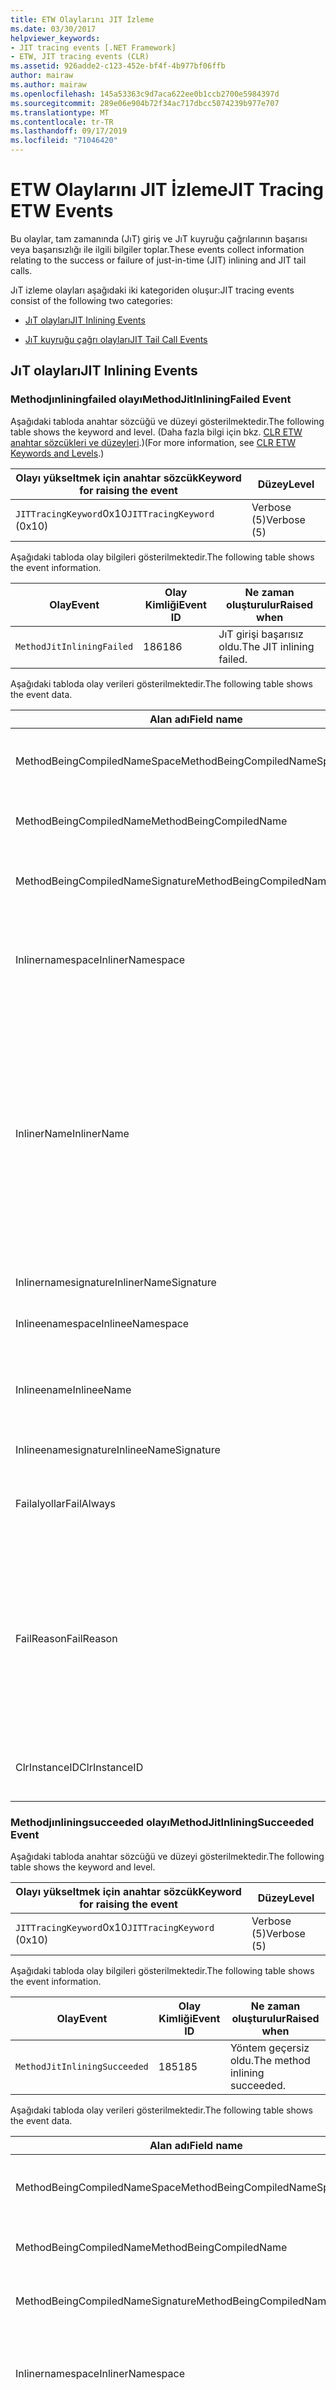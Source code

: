 ```yaml
---
title: ETW Olaylarını JIT İzleme
ms.date: 03/30/2017
helpviewer_keywords:
- JIT tracing events [.NET Framework]
- ETW, JIT tracing events (CLR)
ms.assetid: 926adde2-c123-452e-bf4f-4b977bf06ffb
author: mairaw
ms.author: mairaw
ms.openlocfilehash: 145a53363c9d7aca622ee0b1ccb2700e5984397d
ms.sourcegitcommit: 289e06e904b72f34ac717dbcc5074239b977e707
ms.translationtype: MT
ms.contentlocale: tr-TR
ms.lasthandoff: 09/17/2019
ms.locfileid: "71046420"
---
```

# <a name="jit-tracing-etw-events"></a><span data-ttu-id="fcfac-102">ETW Olaylarını JIT İzleme</span><span class="sxs-lookup"><span data-stu-id="fcfac-102">JIT Tracing ETW Events</span></span>
<a name="top"></a><span data-ttu-id="fcfac-103">Bu olaylar, tam zamanında (JıT) giriş ve JıT kuyruğu çağrılarının başarısı veya başarısızlığı ile ilgili bilgiler toplar.</span><span class="sxs-lookup"><span data-stu-id="fcfac-103">These events collect information relating to the success or failure of just-in-time (JIT) inlining and JIT tail calls.</span></span>  
  
 <span data-ttu-id="fcfac-104">JıT izleme olayları aşağıdaki iki kategoriden oluşur:</span><span class="sxs-lookup"><span data-stu-id="fcfac-104">JIT tracing events consist of the following two categories:</span></span>  
  
- [<span data-ttu-id="fcfac-105">JıT olayları</span><span class="sxs-lookup"><span data-stu-id="fcfac-105">JIT Inlining Events</span></span>](#jit_inlining_events)  
  
- [<span data-ttu-id="fcfac-106">JıT kuyruğu çağrı olayları</span><span class="sxs-lookup"><span data-stu-id="fcfac-106">JIT Tail Call Events</span></span>](#jit_tail_call_events)  
  
<a name="jit_inlining_events"></a>   
## <a name="jit-inlining-events"></a><span data-ttu-id="fcfac-107">JıT olayları</span><span class="sxs-lookup"><span data-stu-id="fcfac-107">JIT Inlining Events</span></span>  
  
### <a name="methodjitinliningfailed-event"></a><span data-ttu-id="fcfac-108">Methodjınliningfailed olayı</span><span class="sxs-lookup"><span data-stu-id="fcfac-108">MethodJitInliningFailed Event</span></span>  
 <span data-ttu-id="fcfac-109">Aşağıdaki tabloda anahtar sözcüğü ve düzeyi gösterilmektedir.</span><span class="sxs-lookup"><span data-stu-id="fcfac-109">The following table shows the keyword and level.</span></span> <span data-ttu-id="fcfac-110">(Daha fazla bilgi için bkz. [CLR ETW anahtar sözcükleri ve düzeyleri](clr-etw-keywords-and-levels.md).)</span><span class="sxs-lookup"><span data-stu-id="fcfac-110">(For more information, see [CLR ETW Keywords and Levels](clr-etw-keywords-and-levels.md).)</span></span>  
  
|<span data-ttu-id="fcfac-111">Olayı yükseltmek için anahtar sözcük</span><span class="sxs-lookup"><span data-stu-id="fcfac-111">Keyword for raising the event</span></span>|<span data-ttu-id="fcfac-112">Düzey</span><span class="sxs-lookup"><span data-stu-id="fcfac-112">Level</span></span>|  
|-----------------------------------|-----------|  
|<span data-ttu-id="fcfac-113">`JITTracingKeyword`0x10</span><span class="sxs-lookup"><span data-stu-id="fcfac-113">`JITTracingKeyword` (0x10)</span></span>|<span data-ttu-id="fcfac-114">Verbose (5)</span><span class="sxs-lookup"><span data-stu-id="fcfac-114">Verbose (5)</span></span>|  
  
 <span data-ttu-id="fcfac-115">Aşağıdaki tabloda olay bilgileri gösterilmektedir.</span><span class="sxs-lookup"><span data-stu-id="fcfac-115">The following table shows the event information.</span></span>  
  
|<span data-ttu-id="fcfac-116">Olay</span><span class="sxs-lookup"><span data-stu-id="fcfac-116">Event</span></span>|<span data-ttu-id="fcfac-117">Olay Kimliği</span><span class="sxs-lookup"><span data-stu-id="fcfac-117">Event ID</span></span>|<span data-ttu-id="fcfac-118">Ne zaman oluşturulur</span><span class="sxs-lookup"><span data-stu-id="fcfac-118">Raised when</span></span>|  
|-----------|--------------|-----------------|  
|`MethodJitInliningFailed`|<span data-ttu-id="fcfac-119">186</span><span class="sxs-lookup"><span data-stu-id="fcfac-119">186</span></span>|<span data-ttu-id="fcfac-120">JıT girişi başarısız oldu.</span><span class="sxs-lookup"><span data-stu-id="fcfac-120">The JIT inlining failed.</span></span>|  
  
 <span data-ttu-id="fcfac-121">Aşağıdaki tabloda olay verileri gösterilmektedir.</span><span class="sxs-lookup"><span data-stu-id="fcfac-121">The following table shows the event data.</span></span>  
  
|<span data-ttu-id="fcfac-122">Alan adı</span><span class="sxs-lookup"><span data-stu-id="fcfac-122">Field name</span></span>|<span data-ttu-id="fcfac-123">Veri türü</span><span class="sxs-lookup"><span data-stu-id="fcfac-123">Data type</span></span>|<span data-ttu-id="fcfac-124">Açıklama</span><span class="sxs-lookup"><span data-stu-id="fcfac-124">Description</span></span>|  
|----------------|---------------|-----------------|  
|<span data-ttu-id="fcfac-125">MethodBeingCompiledNameSpace</span><span class="sxs-lookup"><span data-stu-id="fcfac-125">MethodBeingCompiledNameSpace</span></span>|<span data-ttu-id="fcfac-126">Win: UnicodeString</span><span class="sxs-lookup"><span data-stu-id="fcfac-126">win:UnicodeString</span></span>|<span data-ttu-id="fcfac-127">Derlenmekte olan metodun ad alanı.</span><span class="sxs-lookup"><span data-stu-id="fcfac-127">Namespace of the method that is being compiled.</span></span>|  
|<span data-ttu-id="fcfac-128">MethodBeingCompiledName</span><span class="sxs-lookup"><span data-stu-id="fcfac-128">MethodBeingCompiledName</span></span>|<span data-ttu-id="fcfac-129">Win: UnicodeString</span><span class="sxs-lookup"><span data-stu-id="fcfac-129">win:UnicodeString</span></span>|<span data-ttu-id="fcfac-130">Derlenmekte olan yöntemin adı.</span><span class="sxs-lookup"><span data-stu-id="fcfac-130">Name of the method that is being compiled.</span></span>|  
|<span data-ttu-id="fcfac-131">MethodBeingCompiledNameSignature</span><span class="sxs-lookup"><span data-stu-id="fcfac-131">MethodBeingCompiledNameSignature</span></span>|<span data-ttu-id="fcfac-132">Win: UnicodeString</span><span class="sxs-lookup"><span data-stu-id="fcfac-132">win:UnicodeString</span></span>|<span data-ttu-id="fcfac-133">Derlenmekte olan metodun imzası.</span><span class="sxs-lookup"><span data-stu-id="fcfac-133">Signature of the method that is being compiled.</span></span>|  
|<span data-ttu-id="fcfac-134">Inlinernamespace</span><span class="sxs-lookup"><span data-stu-id="fcfac-134">InlinerNamespace</span></span>|<span data-ttu-id="fcfac-135">Win: UnicodeString</span><span class="sxs-lookup"><span data-stu-id="fcfac-135">win:UnicodeString</span></span>|<span data-ttu-id="fcfac-136">JıT derleyicisinin için kod oluşturmaya çalıştığı yöntemin ad alanı.</span><span class="sxs-lookup"><span data-stu-id="fcfac-136">The namespace of the method the JIT compiler is trying to generate code for.</span></span>|  
|<span data-ttu-id="fcfac-137">InlinerName</span><span class="sxs-lookup"><span data-stu-id="fcfac-137">InlinerName</span></span>|<span data-ttu-id="fcfac-138">Win: UnicodeString</span><span class="sxs-lookup"><span data-stu-id="fcfac-138">win:UnicodeString</span></span>|<span data-ttu-id="fcfac-139">Derleyicinin kod oluşturmaya çalışan yöntemin adı.</span><span class="sxs-lookup"><span data-stu-id="fcfac-139">The name of the method the compiler is attempting to generate code for.</span></span> <span data-ttu-id="fcfac-140">Bu, derleyicinin ' a çağrı `MethodBeingCompiledName` `InlinerName`oluşturmak `MethodBeingCompiledName` yerine satır içi kod almaya çalıştığı ile aynı olmayabilir.</span><span class="sxs-lookup"><span data-stu-id="fcfac-140">This might not be the same as `MethodBeingCompiledName` if the compiler is attempting to inline code into `MethodBeingCompiledName` instead of generating a call to `InlinerName`.</span></span>|  
|<span data-ttu-id="fcfac-141">Inlinernamesignature</span><span class="sxs-lookup"><span data-stu-id="fcfac-141">InlinerNameSignature</span></span>|<span data-ttu-id="fcfac-142">Win: UnicodeString</span><span class="sxs-lookup"><span data-stu-id="fcfac-142">win:UnicodeString</span></span>|<span data-ttu-id="fcfac-143">İnoluşturucu için imza.</span><span class="sxs-lookup"><span data-stu-id="fcfac-143">The signature for the inliner.</span></span>|  
|<span data-ttu-id="fcfac-144">Inlineenamespace</span><span class="sxs-lookup"><span data-stu-id="fcfac-144">InlineeNamespace</span></span>|<span data-ttu-id="fcfac-145">Win: UnicodeString</span><span class="sxs-lookup"><span data-stu-id="fcfac-145">win:UnicodeString</span></span>|<span data-ttu-id="fcfac-146">İnlinee ad alanı.</span><span class="sxs-lookup"><span data-stu-id="fcfac-146">The namespace of the inlinee.</span></span>|  
|<span data-ttu-id="fcfac-147">Inlineename</span><span class="sxs-lookup"><span data-stu-id="fcfac-147">InlineeName</span></span>|<span data-ttu-id="fcfac-148">Win: UnicodeString</span><span class="sxs-lookup"><span data-stu-id="fcfac-148">win:UnicodeString</span></span>|<span data-ttu-id="fcfac-149">Derleyicinin satır içine almaya çalıştığı Yöntem (bir çağrı oluşturmaz).</span><span class="sxs-lookup"><span data-stu-id="fcfac-149">The method the compiler is trying to inline (not generate a call to).</span></span>|  
|<span data-ttu-id="fcfac-150">Inlineenamesignature</span><span class="sxs-lookup"><span data-stu-id="fcfac-150">InlineeNameSignature</span></span>|<span data-ttu-id="fcfac-151">Win: UnicodeString</span><span class="sxs-lookup"><span data-stu-id="fcfac-151">win:UnicodeString</span></span>|<span data-ttu-id="fcfac-152">Inlinee için imza.</span><span class="sxs-lookup"><span data-stu-id="fcfac-152">The signature for the inlinee.</span></span>|  
|<span data-ttu-id="fcfac-153">Failalyollar</span><span class="sxs-lookup"><span data-stu-id="fcfac-153">FailAlways</span></span>|<span data-ttu-id="fcfac-154">Win: Boolean</span><span class="sxs-lookup"><span data-stu-id="fcfac-154">win:Boolean</span></span>|<span data-ttu-id="fcfac-155">JıT derleyicisine yönelik bir ipucu, inlinee için her zaman başarısız olur.</span><span class="sxs-lookup"><span data-stu-id="fcfac-155">A hint to the JIT compiler that inlining will always fail for the inlinee.</span></span>|  
|<span data-ttu-id="fcfac-156">FailReason</span><span class="sxs-lookup"><span data-stu-id="fcfac-156">FailReason</span></span>|<span data-ttu-id="fcfac-157">Win: UnicodeString</span><span class="sxs-lookup"><span data-stu-id="fcfac-157">win:UnicodeString</span></span>|<span data-ttu-id="fcfac-158">INLINE_NEVER, önceki bir ıntıl denemesinin başka bir nedenden dolayı hiçbir şekilde başarısız olacağını tespit eder; Aksi takdirde, serbest biçimli metin.</span><span class="sxs-lookup"><span data-stu-id="fcfac-158">INLINE_NEVER means a previous inlining attempt determined that inlining will never succeed for some other reason; otherwise, free-form text.</span></span>|  
|<span data-ttu-id="fcfac-159">ClrInstanceID</span><span class="sxs-lookup"><span data-stu-id="fcfac-159">ClrInstanceID</span></span>|<span data-ttu-id="fcfac-160">Win: UnicodeString</span><span class="sxs-lookup"><span data-stu-id="fcfac-160">win:UnicodeString</span></span>|<span data-ttu-id="fcfac-161">CLR veya CoreCLR örneği için benzersiz KIMLIK.</span><span class="sxs-lookup"><span data-stu-id="fcfac-161">Unique ID for the instance of CLR or CoreCLR.</span></span>|  
  
### <a name="methodjitinliningsucceeded-event"></a><span data-ttu-id="fcfac-162">Methodjınliningsucceeded olayı</span><span class="sxs-lookup"><span data-stu-id="fcfac-162">MethodJitInliningSucceeded Event</span></span>  
 <span data-ttu-id="fcfac-163">Aşağıdaki tabloda anahtar sözcüğü ve düzeyi gösterilmektedir.</span><span class="sxs-lookup"><span data-stu-id="fcfac-163">The following table shows the keyword and level.</span></span>  
  
|<span data-ttu-id="fcfac-164">Olayı yükseltmek için anahtar sözcük</span><span class="sxs-lookup"><span data-stu-id="fcfac-164">Keyword for raising the event</span></span>|<span data-ttu-id="fcfac-165">Düzey</span><span class="sxs-lookup"><span data-stu-id="fcfac-165">Level</span></span>|  
|-----------------------------------|-----------|  
|<span data-ttu-id="fcfac-166">`JITTracingKeyword`0x10</span><span class="sxs-lookup"><span data-stu-id="fcfac-166">`JITTracingKeyword` (0x10)</span></span>|<span data-ttu-id="fcfac-167">Verbose (5)</span><span class="sxs-lookup"><span data-stu-id="fcfac-167">Verbose (5)</span></span>|  
  
 <span data-ttu-id="fcfac-168">Aşağıdaki tabloda olay bilgileri gösterilmektedir.</span><span class="sxs-lookup"><span data-stu-id="fcfac-168">The following table shows the event information.</span></span>  
  
|<span data-ttu-id="fcfac-169">Olay</span><span class="sxs-lookup"><span data-stu-id="fcfac-169">Event</span></span>|<span data-ttu-id="fcfac-170">Olay Kimliği</span><span class="sxs-lookup"><span data-stu-id="fcfac-170">Event ID</span></span>|<span data-ttu-id="fcfac-171">Ne zaman oluşturulur</span><span class="sxs-lookup"><span data-stu-id="fcfac-171">Raised when</span></span>|  
|-----------|--------------|-----------------|  
|`MethodJitInliningSucceeded`|<span data-ttu-id="fcfac-172">185</span><span class="sxs-lookup"><span data-stu-id="fcfac-172">185</span></span>|<span data-ttu-id="fcfac-173">Yöntem geçersiz oldu.</span><span class="sxs-lookup"><span data-stu-id="fcfac-173">The method inlining succeeded.</span></span>|  
  
 <span data-ttu-id="fcfac-174">Aşağıdaki tabloda olay verileri gösterilmektedir.</span><span class="sxs-lookup"><span data-stu-id="fcfac-174">The following table shows the event data.</span></span>  
  
|<span data-ttu-id="fcfac-175">Alan adı</span><span class="sxs-lookup"><span data-stu-id="fcfac-175">Field name</span></span>|<span data-ttu-id="fcfac-176">Veri türü</span><span class="sxs-lookup"><span data-stu-id="fcfac-176">Data type</span></span>|<span data-ttu-id="fcfac-177">Açıklama</span><span class="sxs-lookup"><span data-stu-id="fcfac-177">Description</span></span>|  
|----------------|---------------|-----------------|  
|<span data-ttu-id="fcfac-178">MethodBeingCompiledNameSpace</span><span class="sxs-lookup"><span data-stu-id="fcfac-178">MethodBeingCompiledNameSpace</span></span>|<span data-ttu-id="fcfac-179">Win: UnicodeString</span><span class="sxs-lookup"><span data-stu-id="fcfac-179">win:UnicodeString</span></span>|<span data-ttu-id="fcfac-180">Derlenmekte olan metodun ad alanı.</span><span class="sxs-lookup"><span data-stu-id="fcfac-180">The namespace of the method that is being compiled.</span></span>|  
|<span data-ttu-id="fcfac-181">MethodBeingCompiledName</span><span class="sxs-lookup"><span data-stu-id="fcfac-181">MethodBeingCompiledName</span></span>|<span data-ttu-id="fcfac-182">Win: UnicodeString</span><span class="sxs-lookup"><span data-stu-id="fcfac-182">win:UnicodeString</span></span>|<span data-ttu-id="fcfac-183">Derlenen yöntemin adı.</span><span class="sxs-lookup"><span data-stu-id="fcfac-183">The name of the method being that is compiled.</span></span>|  
|<span data-ttu-id="fcfac-184">MethodBeingCompiledNameSignature</span><span class="sxs-lookup"><span data-stu-id="fcfac-184">MethodBeingCompiledNameSignature</span></span>|<span data-ttu-id="fcfac-185">Win: UnicodeString</span><span class="sxs-lookup"><span data-stu-id="fcfac-185">win:UnicodeString</span></span>|<span data-ttu-id="fcfac-186">Derlenmekte olan metodun imzası.</span><span class="sxs-lookup"><span data-stu-id="fcfac-186">The signature of the method that is being compiled.</span></span>|  
|<span data-ttu-id="fcfac-187">Inlinernamespace</span><span class="sxs-lookup"><span data-stu-id="fcfac-187">InlinerNamespace</span></span>|<span data-ttu-id="fcfac-188">Win: UnicodeString</span><span class="sxs-lookup"><span data-stu-id="fcfac-188">win:UnicodeString</span></span>|<span data-ttu-id="fcfac-189">JıT derleyicisinin için kod oluşturmaya çalışan yöntemin ad alanı.</span><span class="sxs-lookup"><span data-stu-id="fcfac-189">The namespace of the method the JIT compiler is attempting to generate code for.</span></span>|  
|<span data-ttu-id="fcfac-190">InlinerName</span><span class="sxs-lookup"><span data-stu-id="fcfac-190">InlinerName</span></span>|<span data-ttu-id="fcfac-191">Win: UnicodeString</span><span class="sxs-lookup"><span data-stu-id="fcfac-191">win:UnicodeString</span></span>|<span data-ttu-id="fcfac-192">Derleyicinin kod oluşturmaya çalışan yöntemin adı.</span><span class="sxs-lookup"><span data-stu-id="fcfac-192">The name of the method the compiler is attempting to generate code for.</span></span> <span data-ttu-id="fcfac-193">Bu, derleyicinin ' a çağrı `MethodBeingCompiledName` `InlinerName`oluşturmak `MethodBeingCompiledName` yerine satır içi kod almaya çalıştığı ile aynı olmayabilir.</span><span class="sxs-lookup"><span data-stu-id="fcfac-193">This might not be the same as `MethodBeingCompiledName` if the compiler is attempting to inline code into `MethodBeingCompiledName` instead of generating a call to `InlinerName`.</span></span>|  
|<span data-ttu-id="fcfac-194">Inlinernamesignature</span><span class="sxs-lookup"><span data-stu-id="fcfac-194">InlinerNameSignature</span></span>|<span data-ttu-id="fcfac-195">Win: UnicodeString</span><span class="sxs-lookup"><span data-stu-id="fcfac-195">win:UnicodeString</span></span>|<span data-ttu-id="fcfac-196">İnoluşturucu için imza.</span><span class="sxs-lookup"><span data-stu-id="fcfac-196">The signature for the inliner.</span></span>|  
|<span data-ttu-id="fcfac-197">Inlineenamespace</span><span class="sxs-lookup"><span data-stu-id="fcfac-197">InlineeNamespace</span></span>|<span data-ttu-id="fcfac-198">Win: UnicodeString</span><span class="sxs-lookup"><span data-stu-id="fcfac-198">win:UnicodeString</span></span>|<span data-ttu-id="fcfac-199">İnlinee ad alanı.</span><span class="sxs-lookup"><span data-stu-id="fcfac-199">The namespace of the inlinee.</span></span>|  
|<span data-ttu-id="fcfac-200">Inlineename</span><span class="sxs-lookup"><span data-stu-id="fcfac-200">InlineeName</span></span>|<span data-ttu-id="fcfac-201">Win: UnicodeString</span><span class="sxs-lookup"><span data-stu-id="fcfac-201">win:UnicodeString</span></span>|<span data-ttu-id="fcfac-202">Derleyicinin satır içine almaya çalıştığı Yöntem (bir çağrı oluşturmaz).</span><span class="sxs-lookup"><span data-stu-id="fcfac-202">The method the compiler is trying to inline (not generate a call to).</span></span>|  
|<span data-ttu-id="fcfac-203">Inlineenamesignature</span><span class="sxs-lookup"><span data-stu-id="fcfac-203">InlineeNameSignature</span></span>|<span data-ttu-id="fcfac-204">Win: UnicodeString</span><span class="sxs-lookup"><span data-stu-id="fcfac-204">win:UnicodeString</span></span>|<span data-ttu-id="fcfac-205">Inlinee için imza.</span><span class="sxs-lookup"><span data-stu-id="fcfac-205">The signature for the inlinee.</span></span>|  
|<span data-ttu-id="fcfac-206">ClrInstanceID</span><span class="sxs-lookup"><span data-stu-id="fcfac-206">ClrInstanceID</span></span>|<span data-ttu-id="fcfac-207">Win: UInt16</span><span class="sxs-lookup"><span data-stu-id="fcfac-207">win:UInt16</span></span>|<span data-ttu-id="fcfac-208">CLR veya CoreCLR örneği için benzersiz KIMLIK.</span><span class="sxs-lookup"><span data-stu-id="fcfac-208">Unique ID for the instance of CLR or CoreCLR.</span></span>|  
  
 [<span data-ttu-id="fcfac-209">Başa dön</span><span class="sxs-lookup"><span data-stu-id="fcfac-209">Back to top</span></span>](#top)  
  
<a name="jit_tail_call_events"></a>   
## <a name="jit-tail-call-events"></a><span data-ttu-id="fcfac-210">JıT kuyruğu çağrı olayları</span><span class="sxs-lookup"><span data-stu-id="fcfac-210">JIT Tail Call Events</span></span>  
  
### <a name="methodjittailcallfailed-event"></a><span data-ttu-id="fcfac-211">Methodjbir Callcallfailed olayı</span><span class="sxs-lookup"><span data-stu-id="fcfac-211">MethodJITTailCallFailed Event</span></span>  
 <span data-ttu-id="fcfac-212">Aşağıdaki tabloda anahtar sözcüğü ve düzeyi gösterilmektedir.</span><span class="sxs-lookup"><span data-stu-id="fcfac-212">The following table shows the keyword and level.</span></span>  
  
|<span data-ttu-id="fcfac-213">Olayı yükseltmek için anahtar sözcük</span><span class="sxs-lookup"><span data-stu-id="fcfac-213">Keyword for raising the event</span></span>|<span data-ttu-id="fcfac-214">Düzey</span><span class="sxs-lookup"><span data-stu-id="fcfac-214">Level</span></span>|  
|-----------------------------------|-----------|  
|<span data-ttu-id="fcfac-215">`JITTracingKeyword`0x10</span><span class="sxs-lookup"><span data-stu-id="fcfac-215">`JITTracingKeyword` (0x10)</span></span>|<span data-ttu-id="fcfac-216">Verbose (5)</span><span class="sxs-lookup"><span data-stu-id="fcfac-216">Verbose (5)</span></span>|  
  
 <span data-ttu-id="fcfac-217">Aşağıdaki tabloda olay bilgileri gösterilmektedir.</span><span class="sxs-lookup"><span data-stu-id="fcfac-217">The following table shows the event information.</span></span>  
  
|<span data-ttu-id="fcfac-218">Olay</span><span class="sxs-lookup"><span data-stu-id="fcfac-218">Event</span></span>|<span data-ttu-id="fcfac-219">Olay Kimliği</span><span class="sxs-lookup"><span data-stu-id="fcfac-219">Event ID</span></span>|<span data-ttu-id="fcfac-220">Ne zaman oluşturulur</span><span class="sxs-lookup"><span data-stu-id="fcfac-220">Raised when</span></span>|  
|-----------|--------------|-----------------|  
|`MethodJitTailCallFailed`|<span data-ttu-id="fcfac-221">189</span><span class="sxs-lookup"><span data-stu-id="fcfac-221">189</span></span>|<span data-ttu-id="fcfac-222">Yöntem tail çağrısı başarısız oldu.</span><span class="sxs-lookup"><span data-stu-id="fcfac-222">The method tail call failed.</span></span>|  
  
 <span data-ttu-id="fcfac-223">Aşağıdaki tabloda olay verileri gösterilmektedir.</span><span class="sxs-lookup"><span data-stu-id="fcfac-223">The following table shows the event data.</span></span>  
  
|<span data-ttu-id="fcfac-224">Alan adı</span><span class="sxs-lookup"><span data-stu-id="fcfac-224">Field name</span></span>|<span data-ttu-id="fcfac-225">Veri türü</span><span class="sxs-lookup"><span data-stu-id="fcfac-225">Data type</span></span>|<span data-ttu-id="fcfac-226">Açıklama</span><span class="sxs-lookup"><span data-stu-id="fcfac-226">Description</span></span>|  
|----------------|---------------|-----------------|  
|<span data-ttu-id="fcfac-227">MethodBeingCompiledNameSpace</span><span class="sxs-lookup"><span data-stu-id="fcfac-227">MethodBeingCompiledNameSpace</span></span>|<span data-ttu-id="fcfac-228">Win: UnicodeString</span><span class="sxs-lookup"><span data-stu-id="fcfac-228">win:UnicodeString</span></span>|<span data-ttu-id="fcfac-229">Derlenmekte olan metodun ad alanı.</span><span class="sxs-lookup"><span data-stu-id="fcfac-229">Namespace of the method that is being compiled.</span></span>|  
|<span data-ttu-id="fcfac-230">MethodBeingCompiledName</span><span class="sxs-lookup"><span data-stu-id="fcfac-230">MethodBeingCompiledName</span></span>|<span data-ttu-id="fcfac-231">Win: UnicodeString</span><span class="sxs-lookup"><span data-stu-id="fcfac-231">win:UnicodeString</span></span>|<span data-ttu-id="fcfac-232">Derlenmekte olan yöntemin adı.</span><span class="sxs-lookup"><span data-stu-id="fcfac-232">Name of the method that is being compiled.</span></span>|  
|<span data-ttu-id="fcfac-233">MethodBeingCompiledNameSignature</span><span class="sxs-lookup"><span data-stu-id="fcfac-233">MethodBeingCompiledNameSignature</span></span>|<span data-ttu-id="fcfac-234">Win: UnicodeString</span><span class="sxs-lookup"><span data-stu-id="fcfac-234">win:UnicodeString</span></span>|<span data-ttu-id="fcfac-235">Derlenmekte olan metodun imzası.</span><span class="sxs-lookup"><span data-stu-id="fcfac-235">Signature of the method that is being compiled.</span></span>|  
|<span data-ttu-id="fcfac-236">CallerNamespace</span><span class="sxs-lookup"><span data-stu-id="fcfac-236">CallerNamespace</span></span>|<span data-ttu-id="fcfac-237">Win: UnicodeString</span><span class="sxs-lookup"><span data-stu-id="fcfac-237">win:UnicodeString</span></span>|<span data-ttu-id="fcfac-238">JıT derleyicisinin için kod oluşturmaya çalışan yöntemin ad alanı.</span><span class="sxs-lookup"><span data-stu-id="fcfac-238">The namespace of the method the JIT compiler is attempting to generate code for.</span></span>|  
|<span data-ttu-id="fcfac-239">CallerName</span><span class="sxs-lookup"><span data-stu-id="fcfac-239">CallerName</span></span>|<span data-ttu-id="fcfac-240">Win: UnicodeString</span><span class="sxs-lookup"><span data-stu-id="fcfac-240">win:UnicodeString</span></span>|<span data-ttu-id="fcfac-241">Derleyicinin kod oluşturmaya çalışan yöntemin adı.</span><span class="sxs-lookup"><span data-stu-id="fcfac-241">The name of the method the compiler is attempting to generate code for.</span></span>|  
|<span data-ttu-id="fcfac-242">CallerNameSignature</span><span class="sxs-lookup"><span data-stu-id="fcfac-242">CallerNameSignature</span></span>|<span data-ttu-id="fcfac-243">Win: UnicodeString</span><span class="sxs-lookup"><span data-stu-id="fcfac-243">win:UnicodeString</span></span>|<span data-ttu-id="fcfac-244">Çağıran için imza.</span><span class="sxs-lookup"><span data-stu-id="fcfac-244">The signature for the caller.</span></span>|  
|<span data-ttu-id="fcfac-245">Caltaenamespace</span><span class="sxs-lookup"><span data-stu-id="fcfac-245">CalleeNamespace</span></span>|<span data-ttu-id="fcfac-246">Win: UnicodeString</span><span class="sxs-lookup"><span data-stu-id="fcfac-246">win:UnicodeString</span></span>|<span data-ttu-id="fcfac-247">Çağrılan ad alanı.</span><span class="sxs-lookup"><span data-stu-id="fcfac-247">The namespace of the callee.</span></span>|  
|<span data-ttu-id="fcfac-248">Caltaename</span><span class="sxs-lookup"><span data-stu-id="fcfac-248">CalleeName</span></span>|<span data-ttu-id="fcfac-249">Win: UnicodeString</span><span class="sxs-lookup"><span data-stu-id="fcfac-249">win:UnicodeString</span></span>|<span data-ttu-id="fcfac-250">Derleyicinin çağrı kuyruğunu deneme yöntemi (bir çağrı oluşturmaz).</span><span class="sxs-lookup"><span data-stu-id="fcfac-250">The method the compiler is trying to tail call (not generate a call to).</span></span>|  
|<span data-ttu-id="fcfac-251">Caltaenamesignature</span><span class="sxs-lookup"><span data-stu-id="fcfac-251">CalleeNameSignature</span></span>|<span data-ttu-id="fcfac-252">Win: UnicodeString</span><span class="sxs-lookup"><span data-stu-id="fcfac-252">win:UnicodeString</span></span>|<span data-ttu-id="fcfac-253">Aranan için imza.</span><span class="sxs-lookup"><span data-stu-id="fcfac-253">The signature for the callee.</span></span>|  
|<span data-ttu-id="fcfac-254">Uyarprefıx</span><span class="sxs-lookup"><span data-stu-id="fcfac-254">TailPrefix</span></span>|<span data-ttu-id="fcfac-255">Win: Boolean</span><span class="sxs-lookup"><span data-stu-id="fcfac-255">win:Boolean</span></span>|<span data-ttu-id="fcfac-256">Kuyruk çağrısının öneki</span><span class="sxs-lookup"><span data-stu-id="fcfac-256">The prefix for the tail call</span></span>|  
|<span data-ttu-id="fcfac-257">FailReason</span><span class="sxs-lookup"><span data-stu-id="fcfac-257">FailReason</span></span>|<span data-ttu-id="fcfac-258">Win: UnicodeString</span><span class="sxs-lookup"><span data-stu-id="fcfac-258">win:UnicodeString</span></span>|<span data-ttu-id="fcfac-259">Kuyruk çağrısının başarısız olmasının nedeni.</span><span class="sxs-lookup"><span data-stu-id="fcfac-259">The reason the tail call failed.</span></span>|  
|<span data-ttu-id="fcfac-260">ClrInstanceID</span><span class="sxs-lookup"><span data-stu-id="fcfac-260">ClrInstanceID</span></span>|<span data-ttu-id="fcfac-261">Win: UInt16</span><span class="sxs-lookup"><span data-stu-id="fcfac-261">win:UInt16</span></span>|<span data-ttu-id="fcfac-262">CLR veya CoreCLR örneği için benzersiz KIMLIK.</span><span class="sxs-lookup"><span data-stu-id="fcfac-262">Unique ID for the instance of CLR or CoreCLR.</span></span>|  
  
### <a name="methodjittailcallsucceeded-event"></a><span data-ttu-id="fcfac-263">Methodj, Callsucceeded olayı</span><span class="sxs-lookup"><span data-stu-id="fcfac-263">MethodJITTailCallSucceeded Event</span></span>  
 <span data-ttu-id="fcfac-264">Aşağıdaki tabloda anahtar sözcüğü ve düzeyi gösterilmektedir.</span><span class="sxs-lookup"><span data-stu-id="fcfac-264">The following table shows the keyword and level.</span></span>  
  
|<span data-ttu-id="fcfac-265">Olayı yükseltmek için anahtar sözcük</span><span class="sxs-lookup"><span data-stu-id="fcfac-265">Keyword for raising the event</span></span>|<span data-ttu-id="fcfac-266">Düzey</span><span class="sxs-lookup"><span data-stu-id="fcfac-266">Level</span></span>|  
|-----------------------------------|-----------|  
|<span data-ttu-id="fcfac-267">`JITTracingKeyword`0x10</span><span class="sxs-lookup"><span data-stu-id="fcfac-267">`JITTracingKeyword` (0x10)</span></span>|<span data-ttu-id="fcfac-268">Verbose (5)</span><span class="sxs-lookup"><span data-stu-id="fcfac-268">Verbose (5)</span></span>|  
  
 <span data-ttu-id="fcfac-269">Aşağıdaki tabloda olay bilgileri gösterilmektedir.</span><span class="sxs-lookup"><span data-stu-id="fcfac-269">The following table shows the event information.</span></span>  
  
|<span data-ttu-id="fcfac-270">Olay</span><span class="sxs-lookup"><span data-stu-id="fcfac-270">Event</span></span>|<span data-ttu-id="fcfac-271">Olay Kimliği</span><span class="sxs-lookup"><span data-stu-id="fcfac-271">Event ID</span></span>|<span data-ttu-id="fcfac-272">Ne zaman oluşturulur</span><span class="sxs-lookup"><span data-stu-id="fcfac-272">Raised when</span></span>|  
|-----------|--------------|-----------------|  
|`MethodJitTailCallSucceeded`|<span data-ttu-id="fcfac-273">188</span><span class="sxs-lookup"><span data-stu-id="fcfac-273">188</span></span>|<span data-ttu-id="fcfac-274">Yöntem tail çağrısı başarılı oldu.</span><span class="sxs-lookup"><span data-stu-id="fcfac-274">The method tail call succeeded.</span></span>|  
  
 <span data-ttu-id="fcfac-275">Aşağıdaki tabloda olay verileri gösterilmektedir.</span><span class="sxs-lookup"><span data-stu-id="fcfac-275">The following table shows the event data.</span></span>  
  
|<span data-ttu-id="fcfac-276">Alan adı</span><span class="sxs-lookup"><span data-stu-id="fcfac-276">Field name</span></span>|<span data-ttu-id="fcfac-277">Veri türü</span><span class="sxs-lookup"><span data-stu-id="fcfac-277">Data type</span></span>|<span data-ttu-id="fcfac-278">Açıklama</span><span class="sxs-lookup"><span data-stu-id="fcfac-278">Description</span></span>|  
|----------------|---------------|-----------------|  
|<span data-ttu-id="fcfac-279">MethodBeingCompiledNameSpace</span><span class="sxs-lookup"><span data-stu-id="fcfac-279">MethodBeingCompiledNameSpace</span></span>|<span data-ttu-id="fcfac-280">Win: UnicodeString</span><span class="sxs-lookup"><span data-stu-id="fcfac-280">win:UnicodeString</span></span>|<span data-ttu-id="fcfac-281">Derlenmekte olan metodun ad alanı.</span><span class="sxs-lookup"><span data-stu-id="fcfac-281">Namespace of the method that is being compiled.</span></span>|  
|<span data-ttu-id="fcfac-282">MethodBeingCompiledName</span><span class="sxs-lookup"><span data-stu-id="fcfac-282">MethodBeingCompiledName</span></span>|<span data-ttu-id="fcfac-283">Win: UnicodeString</span><span class="sxs-lookup"><span data-stu-id="fcfac-283">win:UnicodeString</span></span>|<span data-ttu-id="fcfac-284">Derlenmekte olan yöntemin adı.</span><span class="sxs-lookup"><span data-stu-id="fcfac-284">Name of the method that is being compiled.</span></span>|  
|<span data-ttu-id="fcfac-285">MethodBeingCompiledNameSignature</span><span class="sxs-lookup"><span data-stu-id="fcfac-285">MethodBeingCompiledNameSignature</span></span>|<span data-ttu-id="fcfac-286">Win: UnicodeString</span><span class="sxs-lookup"><span data-stu-id="fcfac-286">win:UnicodeString</span></span>|<span data-ttu-id="fcfac-287">Derlenmekte olan metodun imzası.</span><span class="sxs-lookup"><span data-stu-id="fcfac-287">Signature of the method that is being compiled.</span></span>|  
|<span data-ttu-id="fcfac-288">CallerNamespace</span><span class="sxs-lookup"><span data-stu-id="fcfac-288">CallerNamespace</span></span>|<span data-ttu-id="fcfac-289">Win: UnicodeString</span><span class="sxs-lookup"><span data-stu-id="fcfac-289">win:UnicodeString</span></span>|<span data-ttu-id="fcfac-290">JıT derleyicisinin için kod oluşturmaya çalışan yöntemin ad alanı.</span><span class="sxs-lookup"><span data-stu-id="fcfac-290">The namespace of the method the JIT compiler is attempting to generate code for.</span></span>|  
|<span data-ttu-id="fcfac-291">CallerName</span><span class="sxs-lookup"><span data-stu-id="fcfac-291">CallerName</span></span>|<span data-ttu-id="fcfac-292">Win: UnicodeString</span><span class="sxs-lookup"><span data-stu-id="fcfac-292">win:UnicodeString</span></span>|<span data-ttu-id="fcfac-293">Derleyicinin kod oluşturmaya çalışan yöntemin adı.</span><span class="sxs-lookup"><span data-stu-id="fcfac-293">The name of the method the compiler is attempting to generate code for.</span></span>|  
|<span data-ttu-id="fcfac-294">CallerNameSignature</span><span class="sxs-lookup"><span data-stu-id="fcfac-294">CallerNameSignature</span></span>|<span data-ttu-id="fcfac-295">Win: UnicodeString</span><span class="sxs-lookup"><span data-stu-id="fcfac-295">win:UnicodeString</span></span>|<span data-ttu-id="fcfac-296">Çağıran için imza.</span><span class="sxs-lookup"><span data-stu-id="fcfac-296">The signature for the caller.</span></span>|  
|<span data-ttu-id="fcfac-297">Caltaenamespace</span><span class="sxs-lookup"><span data-stu-id="fcfac-297">CalleeNamespace</span></span>|<span data-ttu-id="fcfac-298">Win: UnicodeString</span><span class="sxs-lookup"><span data-stu-id="fcfac-298">win:UnicodeString</span></span>|<span data-ttu-id="fcfac-299">Çağrılan ad alanı.</span><span class="sxs-lookup"><span data-stu-id="fcfac-299">The namespace of the callee.</span></span>|  
|<span data-ttu-id="fcfac-300">Caltaename</span><span class="sxs-lookup"><span data-stu-id="fcfac-300">CalleeName</span></span>|<span data-ttu-id="fcfac-301">Win: UnicodeString</span><span class="sxs-lookup"><span data-stu-id="fcfac-301">win:UnicodeString</span></span>|<span data-ttu-id="fcfac-302">Derleyicinin çağrı kuyruğunu deneme yöntemi (bir çağrı oluşturmaz).</span><span class="sxs-lookup"><span data-stu-id="fcfac-302">The method the compiler is trying to tail call (not generate a call to).</span></span>|  
|<span data-ttu-id="fcfac-303">Caltaenamesignature</span><span class="sxs-lookup"><span data-stu-id="fcfac-303">CalleeNameSignature</span></span>|<span data-ttu-id="fcfac-304">Win: UnicodeString</span><span class="sxs-lookup"><span data-stu-id="fcfac-304">win:UnicodeString</span></span>|<span data-ttu-id="fcfac-305">Aranan için imza.</span><span class="sxs-lookup"><span data-stu-id="fcfac-305">The signature for the callee.</span></span>|  
|<span data-ttu-id="fcfac-306">Uyarprefıx</span><span class="sxs-lookup"><span data-stu-id="fcfac-306">TailPrefix</span></span>|<span data-ttu-id="fcfac-307">Win: Boolean</span><span class="sxs-lookup"><span data-stu-id="fcfac-307">win:Boolean</span></span>|<span data-ttu-id="fcfac-308">Kuyruk çağrısının öneki.</span><span class="sxs-lookup"><span data-stu-id="fcfac-308">The prefix for the tail call.</span></span>|  
|<span data-ttu-id="fcfac-309">, Uyarcalltype</span><span class="sxs-lookup"><span data-stu-id="fcfac-309">TailCallType</span></span>|<span data-ttu-id="fcfac-310">Win: UnicodeString</span><span class="sxs-lookup"><span data-stu-id="fcfac-310">win:UnicodeString</span></span>|<span data-ttu-id="fcfac-311">Kuyruk çağrısının türü.</span><span class="sxs-lookup"><span data-stu-id="fcfac-311">The type of the tail call.</span></span>|  
|<span data-ttu-id="fcfac-312">ClrInstanceID</span><span class="sxs-lookup"><span data-stu-id="fcfac-312">ClrInstanceID</span></span>|<span data-ttu-id="fcfac-313">Win: UInt16</span><span class="sxs-lookup"><span data-stu-id="fcfac-313">win:UInt16</span></span>|<span data-ttu-id="fcfac-314">CLR veya CoreCLR örneği için benzersiz KIMLIK.</span><span class="sxs-lookup"><span data-stu-id="fcfac-314">Unique ID for the instance of CLR or CoreCLR.</span></span>|  
  
## <a name="see-also"></a><span data-ttu-id="fcfac-315">Ayrıca bkz.</span><span class="sxs-lookup"><span data-stu-id="fcfac-315">See also</span></span>

- [<span data-ttu-id="fcfac-316">CLR ETW Olayları</span><span class="sxs-lookup"><span data-stu-id="fcfac-316">CLR ETW Events</span></span>](clr-etw-events.md)
